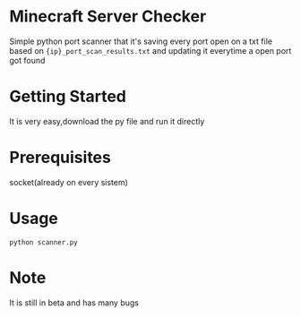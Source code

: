 # Minecraft Server Checker
Simple python port scanner that it's saving every port open on a txt file based on ```{ip}_port_scan_results.txt``` and updating it everytime a open port got found

# Getting Started
It is very easy,download the py file and run it directly 

# Prerequisites
socket(already on every sistem)

# Usage
```python scanner.py```

# Note
It is still in beta and has many bugs